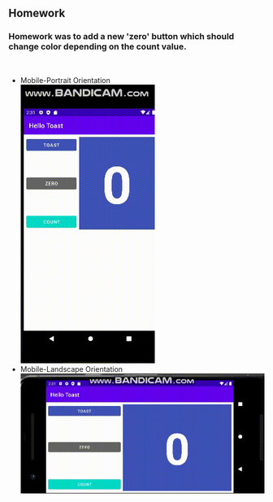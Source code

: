 ## Homework

### Homework was to add a new 'zero' button which should change color depending on the count value.

<br/>

<ul>
<li> Mobile-Portrait Orientation</li><img src="gif/mobile-portait_gif.gif"> <br/>
<li> Mobile-Landscape Orientation</li><img src="gif/mobile-landscape_gif.gif"> <br/>


